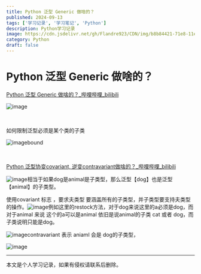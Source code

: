 ```yaml
---
title: Python 泛型 Generic 做啥的？
published: 2024-09-13
tags: ['学习记录', '学习笔记', 'Python']
description: Python学习记录
image: https://cdn.jsdelivr.net/gh/Flandre923/CDN/img/b8b84421-71e8-11ef-bafe-ba1ea485754b.png
category: Python
draft: false
---
```



# Python 泛型 Generic 做啥的？

[Python 泛型 Generic 做啥的？_哔哩哔哩_bilibili](https://www.bilibili.com/video/BV19s421T7DS/?spm_id_from=333.999.0.0&vd_source=f5ab73e8b88cb4cb94d904126cdfeb27)

​![image](https://cdn.jsdelivr.net/gh/Flandre923/CDN/img/bfc004e9-71e8-11ef-b78b-ba1ea485754b.png)​

‍

如何限制泛型必须是某个类的子类

​![image](https://cdn.jsdelivr.net/gh/Flandre923/CDN/img/c0e86c23-71e8-11ef-9df4-ba1ea485754b.png)bound

‍

[Python 泛型协变covariant, 逆变contravariant做啥的？_哔哩哔哩_bilibili](https://www.bilibili.com/video/BV1Tb421p7vd/?spm_id_from=333.788&vd_source=f5ab73e8b88cb4cb94d904126cdfeb27)

​![image](https://cdn.jsdelivr.net/gh/Flandre923/CDN/img/c1f9309d-71e8-11ef-b906-ba1ea485754b.png)相当于如果dog是animal是子类型，那么泛型【dog】也是泛型【animal】的子类型。

使用covariant 标志 ，要求夫类型 要涵盖所有的子类型，并子类型要支持夫类型的操作。![image](https://cdn.jsdelivr.net/gh/Flandre923/CDN/img/c2b71dff-71e8-11ef-b074-ba1ea485754b.png)例如这里的restock方法，对于dog来说这里的a必须是dog，而对于animal 来说 这个的a可以是animal 依旧是说animal的子类 cat 或者 dog，而子类说明只能是dog。

​![image](https://cdn.jsdelivr.net/gh/Flandre923/CDN/img/c3a24051-71e8-11ef-b4ba-ba1ea485754b.png)contravariant 表示 aniaml 会是 dog的子类型， 

​![image](https://cdn.jsdelivr.net/gh/Flandre923/CDN/img/c4ae1f6e-71e8-11ef-a321-ba1ea485754b.png)​

---
本文是个人学习记录，如果有侵权请联系后删除。
